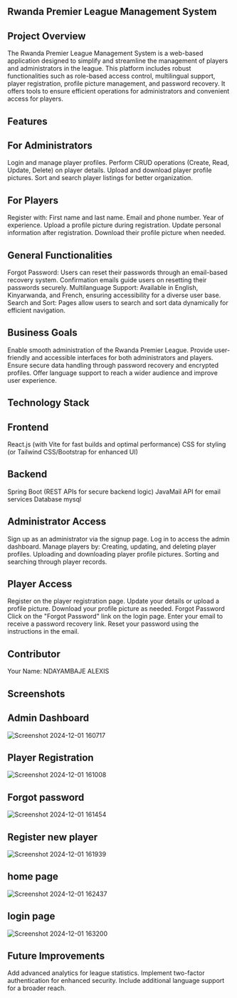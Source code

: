 ## Rwanda Premier League Management System
## Project Overview
The Rwanda Premier League Management System is a web-based application designed to simplify and streamline the management of players and administrators in the league. This platform includes robust functionalities such as role-based access control, multilingual support, player registration, profile picture management, and password recovery. It offers tools to ensure efficient operations for administrators and convenient access for players.

## Features
## For Administrators
Login and manage player profiles.
Perform CRUD operations (Create, Read, Update, Delete) on player details.
Upload and download player profile pictures.
Sort and search player listings for better organization.
## For Players
Register with:
First name and last name.
Email and phone number.
Year of experience.
Upload a profile picture during registration.
Update personal information after registration.
Download their profile picture when needed.
## General Functionalities
Forgot Password:
Users can reset their passwords through an email-based recovery system.
Confirmation emails guide users on resetting their passwords securely.
Multilanguage Support:
Available in English, Kinyarwanda, and French, ensuring accessibility for a diverse user base.
Search and Sort:
Pages allow users to search and sort data dynamically for efficient navigation.

## Business Goals
Enable smooth administration of the Rwanda Premier League.
Provide user-friendly and accessible interfaces for both administrators and players.
Ensure secure data handling through password recovery and encrypted profiles.
Offer language support to reach a wider audience and improve user experience.
## Technology Stack
## Frontend
React.js (with Vite for fast builds and optimal performance)
CSS for styling (or Tailwind CSS/Bootstrap for enhanced UI)
## Backend
Spring Boot (REST APIs for secure backend logic)
JavaMail API for email services
Database
mysql

## Administrator Access
Sign up as an administrator via the signup page.
Log in to access the admin dashboard.
Manage players by:
Creating, updating, and deleting player profiles.
Uploading and downloading player profile pictures.
Sorting and searching through player records.

## Player Access
Register on the player registration page.
Update your details or upload a profile picture.
Download your profile picture as needed.
Forgot Password
Click on the "Forgot Password" link on the login page.
Enter your email to receive a password recovery link.
Reset your password using the instructions in the email.

## Contributor
Your Name: NDAYAMBAJE ALEXIS

## Screenshots
## Admin Dashboard
![Screenshot 2024-12-01 160717](https://github.com/user-attachments/assets/534a7304-bc3e-40ee-897b-d91ccf2fab20)

## Player Registration
![Screenshot 2024-12-01 161008](https://github.com/user-attachments/assets/973e3d31-630a-4e92-a35a-38738d82f92f)
## Forgot password
![Screenshot 2024-12-01 161454](https://github.com/user-attachments/assets/e5bc056d-a4d2-4ae1-9300-b6388697df31)
## Register new player
![Screenshot 2024-12-01 161939](https://github.com/user-attachments/assets/8de920d8-34ff-45cb-ba25-a6627cb1a3c0)
## home page
![Screenshot 2024-12-01 162437](https://github.com/user-attachments/assets/09629c30-5f6d-49fd-9b49-e12b1b0d439b)
## login page
![Screenshot 2024-12-01 163200](https://github.com/user-attachments/assets/8d6547b7-9388-43d4-9191-b3d368fa9383)

## Future Improvements
Add advanced analytics for league statistics.
Implement two-factor authentication for enhanced security.
Include additional language support for a broader reach.
